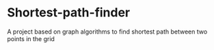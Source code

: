 # Shortest-path-finder
A project based on graph algorithms to find shortest path between two points in the grid
